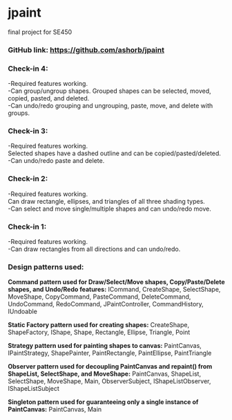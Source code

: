 # jpaint
 final project for SE450

### **GitHub link:** https://github.com/ashorb/jpaint

### **Check-in 4:**
-Required features working.
<br/>-Can group/ungroup shapes. Grouped shapes can be selected, moved, copied, pasted, and deleted.
<br/>-Can undo/redo grouping and ungrouping, paste, move, and delete with groups.

### **Check-in 3:**
-Required features working.
<br/>Selected shapes have a dashed outline and can be copied/pasted/deleted.
<br/>-Can undo/redo paste and delete.

### **Check-in 2:**
-Required features working.
<br/>Can draw rectangle, ellipses, and triangles of all three shading types.
<br/>-Can select and move single/multiple shapes and can undo/redo move.

### **Check-in 1:**
-Required features working.
<br/>-Can draw rectangles from all directions and can undo/redo.

### **Design patterns used:**

**Command pattern used for Draw/Select/Move shapes, Copy/Paste/Delete shapes, and Undo/Redo features:** 
ICommand, CreateShape, SelectShape, MoveShape, CopyCommand, PasteCommand, DeleteCommand,
UndoCommand, RedoCommand, JPaintController, CommandHistory, IUndoable

**Static Factory pattern used for creating shapes:**
CreateShape, ShapeFactory, IShape, Shape, Rectangle, Ellipse, Triangle, Point

**Strategy pattern used for painting shapes to canvas:**
PaintCanvas, IPaintStrategy, ShapePainter, PaintRectangle, PaintEllipse, PaintTriangle

**Observer pattern used for decoupling PaintCanvas and repaint() from ShapeList, SelectShape, and MoveShape:**
PaintCanvas, ShapeList, SelectShape, MoveShape, Main, ObserverSubject, IShapeListObserver, IShapeListSubject

**Singleton pattern used for guaranteeing only a single instance of PaintCanvas:**
PaintCanvas, Main